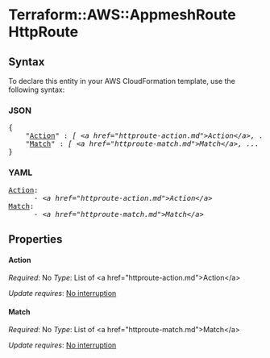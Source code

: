 # Terraform::AWS::AppmeshRoute HttpRoute

## Syntax

To declare this entity in your AWS CloudFormation template, use the following syntax:

### JSON

<pre>
{
    "<a href="#action" title="Action">Action</a>" : <i>[ &lt;a href=&#34;httproute-action.md&#34;&gt;Action&lt;/a&gt;, ... ]</i>,
    "<a href="#match" title="Match">Match</a>" : <i>[ &lt;a href=&#34;httproute-match.md&#34;&gt;Match&lt;/a&gt;, ... ]</i>
}
</pre>

### YAML

<pre>
<a href="#action" title="Action">Action</a>: <i>
      - &lt;a href=&#34;httproute-action.md&#34;&gt;Action&lt;/a&gt;</i>
<a href="#match" title="Match">Match</a>: <i>
      - &lt;a href=&#34;httproute-match.md&#34;&gt;Match&lt;/a&gt;</i>
</pre>

## Properties

#### Action

_Required_: No
_Type_: List of &lt;a href=&#34;httproute-action.md&#34;&gt;Action&lt;/a&gt;

_Update requires_: [No interruption](https://docs.aws.amazon.com/AWSCloudFormation/latest/UserGuide/using-cfn-updating-stacks-update-behaviors.html#update-no-interrupt)

#### Match

_Required_: No
_Type_: List of &lt;a href=&#34;httproute-match.md&#34;&gt;Match&lt;/a&gt;

_Update requires_: [No interruption](https://docs.aws.amazon.com/AWSCloudFormation/latest/UserGuide/using-cfn-updating-stacks-update-behaviors.html#update-no-interrupt)

